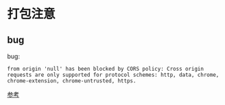 # 打包注意

## bug

bug:

```bug
from origin 'null' has been blocked by CORS policy: Cross origin requests are only supported for protocol schemes: http, data, chrome, chrome-extension, chrome-untrusted, https.
```

[参考](https://blog.csdn.net/qq_37193972/article/details/122535933)
